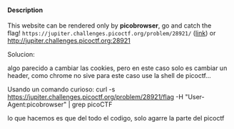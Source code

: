 
#### Description

This website can be rendered only by **picobrowser**, go and catch the flag! `https://jupiter.challenges.picoctf.org/problem/28921/` ([link](https://jupiter.challenges.picoctf.org/problem/28921/)) or http://jupiter.challenges.picoctf.org:28921

Solucion: 

algo parecido a cambiar las cookies, pero en este caso solo es cambiar un header, como chrome no sive para este caso use la shell de picoctf...

Usando un comando curioso:  curl -s https://jupiter.challenges.picoctf.org/problem/28921/flag -H "User-Agent:picobrowser" | grep picoCTF

lo que hacemos es que del todo el codigo, solo agarre la parte del picoctf


